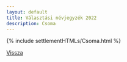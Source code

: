 ```yaml
---
layout: default
title: Választási névjegyzék 2022
description: Csoma
---
```


{% include settlementHTMLs/Csoma.html %}

[Vissza](../)